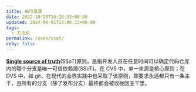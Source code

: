 ```yaml
---
title: 单可信源
date: 2022-10-25T18:20:32+08:00
updated: 2024-06-01T14:06:13+08:00
tags:
  - 方法论
permalink: /code/ssot/
ccby: false
---
```


**[Single source of truth](https://link.zhihu.com/?target=https%3A//en.wikipedia.org/wiki/Single_source_of_truth)**(SSoT)原则，是指开发人员在任意时间可以确定代码仓库内的哪个分支是唯一可信依赖源(SSoT)。在 CVS 中，单一来源是核心原则；在 DVS 中，如 git，在现代的业界实践中也采取了该原则，即要求永远都只有一条主干，且所有的分支（除了发布分支）最终都会被收拢回主干里。
